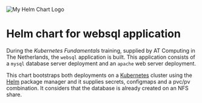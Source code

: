 ![My Helm Chart Logo](https://raw.githubusercontent.com/atcomputing/websql-charts/main/websql/logo.png)
# Helm chart for websql application

During the *Kubernetes Fundamentals* training, supplied by AT Computing in The Netherlands, the ``websql`` application is built.
This application consists of a ``mysql`` database server deployment and an ``apache`` web server deployment. 

This chart bootstraps both deployments on a [Kubernetes](https://kubernetes.io) cluster
using the [Helm](https://helm.sh) package manager and it supplies secrets, configmaps and a pvc/pv combination.
It considers that the database is already created on an NFS share.
